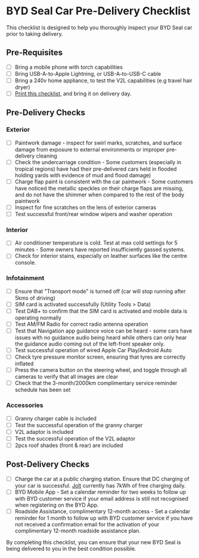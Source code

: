 # BYD Seal Car Pre-Delivery Checklist

This checklist is designed to help you thoroughly inspect your BYD Seal car prior to taking delivery.

## Pre-Requisites
- [ ] Bring a mobile phone with torch capabilities
- [ ] Bring USB-A-to-Apple Lightning, or USB-A-to-USB-C cable
- [ ] Bring a 240v home appliance, to test the V2L capabilities (e.g travel hair dryer)
- [ ] [Print this checklist](https://raw.githubusercontent.com/meistro2k/byd-car-purchase-checklist/main/seal.md), and bring it on delivery day.

## Pre-Delivery Checks

### Exterior

- [ ] Paintwork damage - inspect for swirl marks, scratches, and surface damage from exposure to external environments or improper pre-delivery cleaning
- [ ] Check the undercarriage condition -  Some customers (especially in tropical regions) have had their pre-delivered cars held in flooded holding yards with evidence of mud and flood damage)
- [ ] Charge flap paint is consistent with the car paintwork - Some customers have noticed the metallic speckles on their charge flaps are missing, and do not have the shimmer when compared to the rest of the body paintwork
- [ ] Inspect for fine scratches on the lens of exterior cameras
- [ ] Test successful front/rear window wipers and washer operation

### Interior

- [ ] Air conditioner temperature is cold. Test at max cold settings for 5 minutes - Some owners have reported insufficiently gassed systems.
- [ ] Check for interior stains, especially on leather surfaces like the centre console.

### Infotainment

- [ ] Ensure that "Transport mode" is turned off (car will stop running after 5kms of driving)
- [ ] SIM card is activated successfully (Utility Tools > Data)
- [ ] Test DAB+ to confirm that the SIM card is activated and mobile data is operating normally
- [ ] Test AM/FM Radio for correct radio antenna operation
- [ ] Test that Navigation app guidance voice can be heard - some cars have issues with no guidance audio being heard while others can only hear the guidance audio coming out of the left-front speaker only.
- [ ] Test successful operation of wired Apple Car Play/Android Auto
- [ ] Check tyre pressure monitor screen, ensuring that tyres are correctly inflated
- [ ] Press the camera button on the steering wheel, and toggle through all cameras to verify that all images are clear
- [ ] Check that the 3-month/2000km complimentary service reminder schedule has been set

### Accessories

- [ ] Granny charger cable is included
- [ ] Test the successful operation of the granny charger
- [ ] V2L adaptor is included
- [ ] Test the successful operation of the V2L adaptor
- [ ] 2pcs roof shades (front & rear) are included

## Post-Delivery Checks

- [ ] Charge the car at a public charging station. Ensure that DC charging of your car is successful. [Jolt](https://jolt.com.au/) currently has 7kWh of free charging daily.
- [ ] BYD Mobile App - Set a calendar reminder for two weeks to follow up with BYD customer service if your email address is still not recognised when registering on the BYD App.
- [ ] Roadside Assistance, complimentary 12-month access - Set a calendar reminder for 1 month to follow up with BYD customer service if you have not received a confirmation email for the activation of your complimentary 12-month roadside assistance plan.

By completing this checklist, you can ensure that your new BYD Seal is being delivered to you in the best condition possible.
